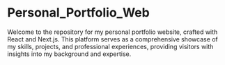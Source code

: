 # Personal_Portfolio_Web
 Welcome to the repository for my personal portfolio website, crafted with React and Next.js. This platform serves as a comprehensive showcase of my skills, projects, and professional experiences, providing visitors with insights into my background and expertise.
